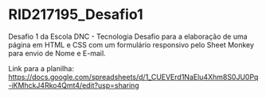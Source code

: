 # RID217195_Desafio1

Desafio 1 da Escola DNC - Tecnologia
Desafio para a elaboração de uma página em HTML e CSS com um formulário responsivo pelo Sheet Monkey para envio de Nome e E-mail.

Link para a planilha: https://docs.google.com/spreadsheets/d/1_CUEVErd1NaElu4Xhm8S0JU0Pq-iKMhckJ4Rko4Qmt4/edit?usp=sharing

